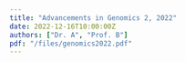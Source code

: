 ```yaml
---
title: "Advancements in Genomics 2, 2022"
date: 2022-12-16T10:00:00Z
authors: ["Dr. A", "Prof. B"]
pdf: "/files/genomics2022.pdf"
---
```

